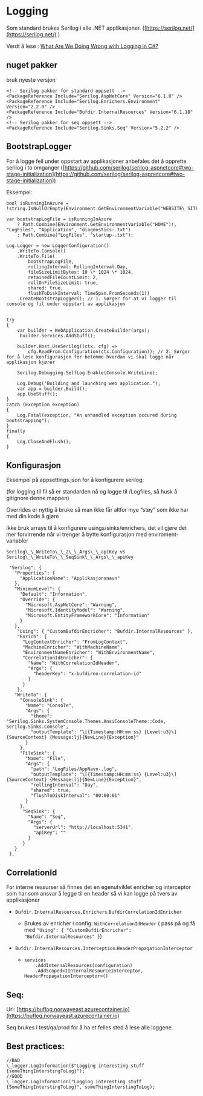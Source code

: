 # Logging

Som standard brukes Serilog i alle .NET applikasjoner. ([https://serilog.net/](https://serilog.net/) )

Verdt å lese : [What Are We Doing Wrong with Logging in C#?](https://mabroukmahdhi.medium.com/what-we-are-doing-wrong-with-logging-in-c-798dd7a4ec6d)

## nuget pakker

bruk nyeste versjon

```
<!-- Serilog pakker for standard oppsett -->
<PackageReference Include="Serilog.AspNetCore" Version="6.1.0" />
<PackageReference Include="Serilog.Enrichers.Environment" Version="2.2.0" />
<PackageReference Include="Bufdir.InternalResources" Version="6.1.18" />
<!-- Serilog pakker for seq oppsett -->
<PackageReference Include="Serilog.Sinks.Seq" Version="5.2.2" />
```

## BootstrapLogger

For å logge feil under oppstart av applikasjoner anbefales det å opprette serilog i to omganger ([https://github.com/serilog/serilog-aspnetcore#two-stage-initialization](https://github.com/serilog/serilog-aspnetcore#two-stage-initialization))

Eksempel:

```
bool isRunningInAzure = !string.IsNullOrEmpty(Environment.GetEnvironmentVariable("WEBSITE\_SITE\_NAME"));

var bootstrapLogFile = isRunningInAzure
    ? Path.Combine(Environment.GetEnvironmentVariable("HOME")!, "LogFiles", "Application", "diagnostics-.txt")
    : Path.Combine("LogFiles", "startup-.txt");

Log.Logger = new LoggerConfiguration()
    .WriteTo.Console()
    .WriteTo.File(
        bootstrapLogFile,
        rollingInterval: RollingInterval.Day,
        fileSizeLimitBytes: 10 \* 1024 \* 1024,
        retainedFileCountLimit: 2,
        rollOnFileSizeLimit: true,
        shared: true,
        flushToDiskInterval: TimeSpan.FromSeconds(1))
    .CreateBootstrapLogger(); // 1. Sørger for at vi logger til console og fil under oppstart av applikasjon


try
{
    var builder = WebApplication.CreateBuilder(args);
     builder.Services.AddStuff();
    
    builder.Host.UseSerilog((ctx, cfg) =>
        cfg.ReadFrom.Configuration(ctx.Configuration)); // 2. Sørger for å lese konfigurasjon for betemme hvordan vi skal logge når applikasjon kjører

    Serilog.Debugging.SelfLog.Enable(Console.WriteLine);

    Log.Debug("Building and launching web application.");
    var app = builder.Build();
    app.UseStuff();
}
catch (Exception exception)
{
    Log.Fatal(exception, "An unhandled exception occured during bootstrapping");
}
finally
{
    Log.CloseAndFlush();
}

```

## **Konfigurasjon**

Eksempel på appsettings.json for å konfigurere serilog:

(for logging til fil så er standarden nå og logge til /Logfiles, så husk å gitignore denne mappen)

Overrides er nyttig å bruke så man ikke får altfor mye “støy” som ikke har med din kode å gjøre

Ikke bruk arrays til å konfigurere usings/sinks/enrichers, det vil gjøre det mer forvirrende når vi trenger å bytte konfigurasjon med enviroment-variabler

```
Serilog\_\_WriteTo\_\_2\_\_Args\_\_apiKey vs Serilog\_\_WriteTo\_\_SeqSink\_\_Args\_\_apiKey
```

```
 "Serilog": {
   "Properties": {
     "ApplicationName": "Applikasjonsnavn"
   },
   "MinimumLevel": {
     "Default": "Information",
     "Override": {
       "Microsoft.AspNetCore": "Warning",
       "Microsoft.IdentityModel": "Warning",
       "Microsoft.EntityFrameworkCore": "Information"
     }
   },
    "Using": { "CustomBufdirEncricher": "Bufdir.InternalResources" },
    "Enrich": {
      "LogContextEnricher": "FromLogContext",
      "MachineEnricher": "WithMachineName",
      "EnvironmentNameEnricher": "WithEnvironmentName",
      "CorrelationIdEnricher": {
        "Name": "WithCorrelationIdHeader",
        "Args": {
          "headerKey": "x-bufdirno-correlation-id"
        }
      }
    },
   "WriteTo": {
     "ConsoleSink": {
       "Name": "Console",
       "Args": {
         "theme": "Serilog.Sinks.SystemConsole.Themes.AnsiConsoleTheme::Code, Serilog.Sinks.Console",
         "outputTemplate": "\[{Timestamp:HH:mm:ss} {Level:u3}\] {SourceContext} {Message:lj}{NewLine}{Exception}"
       }
     },
     "FileSink": {
       "Name": "File",
       "Args": {
         "path": "LogFiles/AppNavn-.log",
         "outputTemplate": "\[{Timestamp:HH:mm:ss} {Level:u3}\] {SourceContext} {Message:lj}{NewLine}{Exception}",
         "rollingInterval": "Day",
         "shared": true,
         "flushToDiskInterval": "00:00:01"
       }
     },
      "SeqSink": {
        "Name": "Seq",
        "Args": {
          "serverUrl": "http://localhost:5341",
          "apiKey": ""
        }
      }
   }
 },
```

## CorrelationId

For interne ressurser så finnes det en egenutviklet enricher og interceptor som har som ansvar å legge til en header så vi kan logge på tvers av applikasjoner

*   `Bufdir.InternalResources.Enrichers`.`BufdirCorrelationIdEnricher`
    
    *   Brukes av enricher i config: `WithCorrelationIdHeader` ( pass på og få med `"Using": { "CustomBufdirEncricher": "Bufdir.InternalResources" }`)
        
*   `Bufdir.InternalResources.Interception`.`HeaderPropagationInterceptor`
    
    *   ```
        services
            .AddInternalResources(configuration)
            .AddScoped<IInternalResourceInterceptor, HeaderPropagationInterceptor>()
        ```
        

## Seq:

Url: [https://buflog.norwayeast.azurecontainer.io](https://buflog.norwayeast.azurecontainer.io)

Seq brukes i test/qa/prod for å ha et felles sted å lese alle loggene.

## Best practices:

```
//BAD
\_logger.LogInformation($"Logging interesting stuff {someThingInterstingToLog}");
//GOOD
\_logger.LogInformation("Logging interesting stuff {SomeThingInterstingToLog}", someThingInterstingToLog);
```
